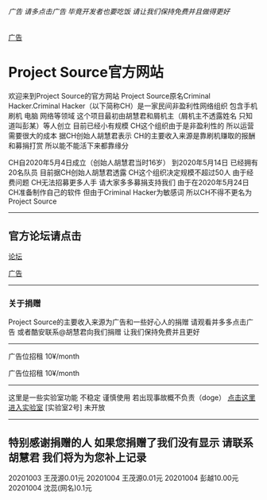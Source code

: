 ###### 广告 请多点击广告 毕竟开发者也要吃饭 请让我们保持免费并且做得更好

[广告](https://img.wenhairu.com/image/fhxkN)

# Project Source官方网站

欢迎来到Project Source的官方网站 Project Source原名Criminal Hacker.Criminal Hacker（以下简称CH）是一家民间非盈利性网络组织 包含手机刷机 电脑 网络等领域 这个项目最初由胡慧君和屑机主（屑机主不透露姓名 只知道叫彭某）等人创立 目前已经小有规模 CH这个组织由于是非盈利性的 所以运营需要很大的成本 据CH创始人胡慧君表示 CH的主要收入来源是靠刷机赚取的报酬和募捐打赏 所以能不能活下来都靠缘分

CH自2020年5月4日成立（创始人胡慧君当时16岁） 到2020年5月14日 已经拥有20名队员 目前据CH创始人胡慧君透露 CH这个组织决定规模不超过50人 由于经费问题 CH无法招募更多人手 请大家多多募捐支持我们 由于在2020年5月24日 CH准备制作自己的软件 但由于Criminal Hacker为敏感词 所以CH不得不更名为Project Source
*****

## 官方论坛请点击
[论坛](https://bootloaderank.gitee.io/dead-second/Login.htm)

[广告](https://img.wenhairu.com/image/fhxkN)

*****

### 关于捐赠

Project Source的主要收入来源为广告和一些好心人的捐赠 请观看并多多点击广告 或者酷安联系@胡慧君向我们捐赠 让我们保持免费并且更好

*****

广告位招租 10¥/month

广告位招租 10¥/month

*****
这里是一些实验室功能 不稳定 谨慎使用 若出现事故概不负责（doge）
[点击这里进入实验室](https://www.apple.com.cn/shop/buy-iphone/iphone-11)
[实验室2号] 未开放
**********

## 特别感谢捐赠的人 如果您捐赠了我们没有显示 请联系胡慧君 我们将为为您补上记录

20201003 王茂源0.01元
20201004 王茂源0.01元
20201004 彭越10.00元
20201004 沈蕊(网名)0.1元
